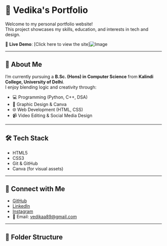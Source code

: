 # 🌟 Vedika's Portfolio

Welcome to my personal portfolio website!  
This project showcases my skills, education, and interests in tech and design.

🔗 **Live Demo**: [Click here to view the site]![Image](https://vedika-2006.github.io/vedika-portfolio/)

---

## 📌 About Me

I’m currently pursuing a **B.Sc. (Hons) in Computer Science** from **Kalindi College, University of Delhi**.  
I enjoy blending logic and creativity through:

- 💻 Programming (Python, C++, DSA)
- 🎨 Graphic Design & Canva
- 🌐 Web Development (HTML, CSS)
- 📹 Video Editing & Social Media Design

---

## 🛠️ Tech Stack

- HTML5  
- CSS3  
- Git & GitHub  
- Canva (for visual assets)

---

## 🤝 Connect with Me

- [GitHub](https://github.com/Vedika-2006)
- [LinkedIn](https://www.linkedin.com/in/vedika-tech-explorer-27254531b/)
- [Instagram](https://www.instagram.com/mystic.vedii?igsh=d3FqZ3Y2OHVmMng5)
- 📧 Email: vedikaa89@gmail.com

---

## 📂 Folder Structure

